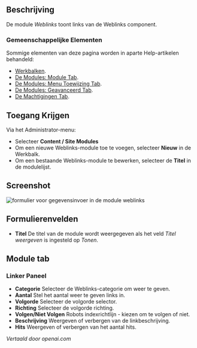 <!-- Filename: Help4.x:Extensions_Module_Manager_Weblinks  / Display title: Modules: Weblinks -->

## Beschrijving

De module *Weblinks* toont links van de Weblinks component.

### Gemeenschappelijke Elementen

Sommige elementen van deze pagina worden in aparte Help-artikelen behandeld:

* [Werkbalken](jdocmanual?article=help/common-elements/toolbars).
* [De Modules: Module Tab](jdocmanual?article=help/modules/modules-module-tab).
* [De Modules: Menu Toewijzing Tab](jdocmanual?article=help/modules/modules-menu-assignment-tab).
* [De Modules: Geavanceerd Tab](jdocmanual?article=help/modules/modules-advanced-tab).
* [De Machtigingen Tab](jdocmanual?article=help/common-elements/edit-permissions).

## Toegang Krijgen

Via het Administrator-menu:
* Selecteer **Content / Site Modules**
* Om een nieuwe Weblinks-module toe te voegen, selecteer **Nieuw** in de Werkbalk.
* Om een bestaande Weblinks-module te bewerken, selecteer de **Titel** in de modulelijst.

## Screenshot

![formulier voor gegevensinvoer in de module weblinks](../../../nl/images/modules-site/modules-weblinks-module-tab.png)

## Formulierenvelden

- **Titel** De titel van de module wordt weergegeven als het veld *Titel weergeven* is ingesteld op *Tonen*.

## Module tab

### Linker Paneel

- **Categorie** Selecteer de Weblinks-categorie om weer te geven.
- **Aantal** Stel het aantal weer te geven links in.
- **Volgorde** Selecteer de volgorde selector.
- **Richting** Selecteer de volgorde richting.
- **Volgen/Niet Volgen** Robots indexrichtlijn - kiezen om te volgen of niet.
- **Beschrijving** Weergeven of verbergen van de linkbeschrijving.
- **Hits** Weergeven of verbergen van het aantal hits.

*Vertaald door openai.com*

